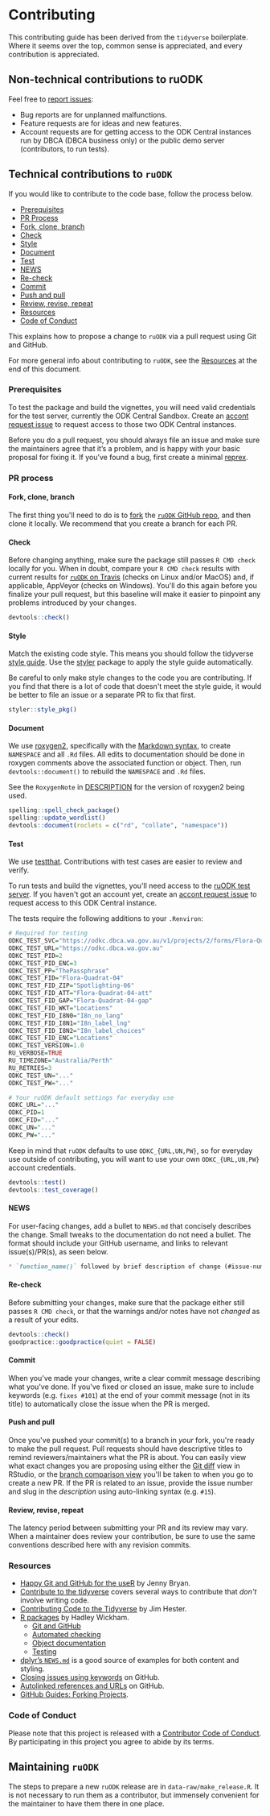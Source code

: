 # Contributing 
This contributing guide has been derived from the `tidyverse` boilerplate.
Where it seems over the top, common sense is appreciated, and every contribution
is appreciated.

## Non-technical contributions to ruODK
Feel free to [report issues](https://github.com/ropensci/ruODK/issues):

* Bug reports are for unplanned malfunctions.
* Feature requests are for ideas and new features.
* Account requests are for getting access to the ODK Central instances run by DBCA
  (DBCA business only) or the public demo server (contributors, to run tests).

## Technical contributions to `ruODK`

If you would like to contribute to the code base, follow the process below.

*  [Prerequisites](#prerequisites)
*  [PR Process](#pr-process)
  *  [Fork, clone, branch](#fork-clone-branch)
  *  [Check](#check)
  *  [Style](#style)
  *  [Document](#document)
  *  [Test](#test)
  *  [NEWS](#news)
  *  [Re-check](#re-check)
  *  [Commit](#commit)
  *  [Push and pull](#push-and-pull)
  *  [Review, revise, repeat](#review-revise-repeat)
*   [Resources](#resources)
*   [Code of Conduct](#code-of-conduct)

This explains how to propose a change to `ruODK` via a pull request using
Git and GitHub. 

For more general info about contributing to `ruODK`, see the 
[Resources](#resources) at the end of this document.

### Prerequisites
To test the package and build the vignettes, you will need valid credentials for
the test server, currently the ODK Central Sandbox.
Create an [accont request issue](https://github.com/ropensci/ruODK/issues/new/choose)
to request access to those two ODK Central instances.

Before you do a pull request, you should always file an issue and make sure
the maintainers agree that it’s a problem, and is happy with
your basic proposal for fixing it. If you’ve found a bug, first create a minimal
[reprex](https://www.tidyverse.org/help/#reprex).

### PR process

#### Fork, clone, branch

The first thing you'll need to do is to [fork](https://help.github.com/articles/fork-a-repo/) 
the [`ruODK` GitHub repo](https://github.com/ropensci/ruODK), and 
then clone it locally. We recommend that you create a branch for each PR.

#### Check

Before changing anything, make sure the package still passes `R CMD check`
locally for you. When in doubt, compare your `R CMD check` results with current
results for [`ruODK` on Travis](https://travis-ci.org/ropensci/ruODK) (checks on Linux and/or 
MacOS) and, if applicable, AppVeyor (checks on Windows). You'll do this again
before you finalize your pull request, but this baseline will make it easier to
pinpoint any problems introduced by your changes.

```r
devtools::check()
```

#### Style

Match the existing code style. This means you should follow the tidyverse 
[style guide](http://style.tidyverse.org). Use the 
[styler](https://CRAN.R-project.org/package=styler) package to apply the style 
guide automatically.

Be careful to only make style changes to the code you are contributing. If you
find that there is a lot of code that doesn't meet the style guide, it would be
better to file an issue or a separate PR to fix that first.

```r
styler::style_pkg()
```

#### Document

We use [roxygen2](https://cran.r-project.org/package=roxygen2), specifically with the 
[Markdown syntax](https://cran.r-project.org/web/packages/roxygen2/vignettes/markdown.html),
to create `NAMESPACE` and all `.Rd` files. All edits to documentation
should be done in roxygen comments above the associated function or
object. Then, run `devtools::document()` to rebuild the `NAMESPACE` and `.Rd` 
files.

See the `RoxygenNote` in [DESCRIPTION](DESCRIPTION) for the version of
roxygen2 being used. 

```r
spelling::spell_check_package()
spelling::update_wordlist()
devtools::document(roclets = c("rd", "collate", "namespace"))
```

#### Test

We use [testthat](https://cran.r-project.org/package=testthat). Contributions
with test cases are easier to review and verify. 

To run tests and build the vignettes, you'll need access to the 
[ruODK test server](https://odkc.dbca.wa.gov.au/).
If you haven't got an account yet, create an [accont request issue](https://github.com/ropensci/ruODK/issues/new/choose)
to request access to this ODK Central instance.

The tests require the following additions to your `.Renviron`:

```r
# Required for testing
ODKC_TEST_SVC="https://odkc.dbca.wa.gov.au/v1/projects/2/forms/Flora-Quadrat-04.svc"
ODKC_TEST_URL="https://odkc.dbca.wa.gov.au"
ODKC_TEST_PID=2
ODKC_TEST_PID_ENC=3
ODKC_TEST_PP="ThePassphrase"
ODKC_TEST_FID="Flora-Quadrat-04"
ODKC_TEST_FID_ZIP="Spotlighting-06"
ODKC_TEST_FID_ATT="Flora-Quadrat-04-att"
ODKC_TEST_FID_GAP="Flora-Quadrat-04-gap"
ODKC_TEST_FID_WKT="Locations"
ODKC_TEST_FID_I8N0="I8n_no_lang"
ODKC_TEST_FID_I8N1="I8n_label_lng"
ODKC_TEST_FID_I8N2="I8n_label_choices"
ODKC_TEST_FID_ENC="Locations"
ODKC_TEST_VERSION=1.0
RU_VERBOSE=TRUE
RU_TIMEZONE="Australia/Perth"
RU_RETRIES=3
ODKC_TEST_UN="..."
ODKC_TEST_PW="..."

# Your ruODK default settings for everyday use
ODKC_URL="..."
ODKC_PID=1
ODKC_FID="..."
ODKC_UN="..."
ODKC_PW="..."
```

Keep in mind that `ruODK` defaults to use `ODKC_{URL,UN,PW}`, so for everyday 
use outside of contributing, you will want to use your own `ODKC_{URL,UN,PW}`
account credentials.

```r
devtools::test()
devtools::test_coverage()
```

#### NEWS

For user-facing changes, add a bullet to `NEWS.md` that concisely describes
the change. Small tweaks to the documentation do not need a bullet. The format
should include your GitHub username, and links to relevant issue(s)/PR(s), as
seen below.

```md
* `function_name()` followed by brief description of change (#issue-num, @your-github-user-name)
```

#### Re-check

Before submitting your changes, make sure that the package either still
passes `R CMD check`, or that the warnings and/or notes have not _changed_
as a result of your edits.

```r
devtools::check()
goodpractice::goodpractice(quiet = FALSE)
```

#### Commit

When you've made your changes, write a clear commit message describing what
you've done. If you've fixed or closed an issue, make sure to include keywords
(e.g. `fixes #101`) at the end of your commit message (not in its
title) to automatically close the issue when the PR is merged.

#### Push and pull

Once you've pushed your commit(s) to a branch in _your_ fork, you're ready to
make the pull request. Pull requests should have descriptive titles to remind
reviewers/maintainers what the PR is about. You can easily view what exact
changes you are proposing using either the [Git diff](http://r-pkgs.had.co.nz/git.html#git-status) 
view in RStudio, or the [branch comparison view](https://help.github.com/articles/creating-a-pull-request/) 
you'll be taken to when you go to create a new PR. If the PR is related to an 
issue, provide the issue number and slug in the _description_ using 
auto-linking syntax (e.g. `#15`).

#### Review, revise, repeat

The latency period between submitting your PR and its review may vary. 
When a maintainer does review your contribution, be sure to use the same 
conventions described here with any revision commits.

### Resources

*  [Happy Git and GitHub for the useR](http://happygitwithr.com/) by Jenny Bryan.
*  [Contribute to the tidyverse](https://www.tidyverse.org/contribute/) covers 
   several ways to contribute that _don't_ involve writing code.
*  [Contributing Code to the Tidyverse](http://www.jimhester.com/2017/08/08/contributing/) by Jim Hester.
*  [R packages](http://r-pkgs.had.co.nz/) by Hadley Wickham.
   *  [Git and GitHub](http://r-pkgs.had.co.nz/git.html)
   *  [Automated checking](http://r-pkgs.had.co.nz/check.html)
   *  [Object documentation](http://r-pkgs.had.co.nz/man.html)
   *  [Testing](http://r-pkgs.had.co.nz/tests.html)
*  [dplyr’s `NEWS.md`](https://github.com/tidyverse/dplyr/blob/master/NEWS.md) 
   is a good source of examples for both content and styling.
*  [Closing issues using keywords](https://help.github.com/articles/closing-issues-using-keywords/) 
   on GitHub.
*  [Autolinked references and URLs](https://help.github.com/articles/autolinked-references-and-urls/) 
   on GitHub.
*  [GitHub Guides: Forking Projects](https://guides.github.com/activities/forking/).

### Code of Conduct

Please note that this project is released with a [Contributor Code of
Conduct](CODE_OF_CONDUCT.md). By participating in this project you agree to
abide by its terms.

## Maintaining `ruODK`
The steps to prepare a new `ruODK` release are in `data-raw/make_release.R`.
It is not necessary to run them as a contributor, but immensely convenient for
the maintainer to have them there in one place.
